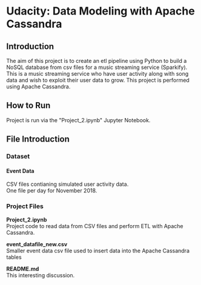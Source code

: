 # Udacity: Data Modeling with Apache Cassandra

## Introduction

The aim of this project is to create an etl pipeline using Python to build a NoSQL database from csv files for a music streaming service (Sparkify). This is a music streaming service who have user activity along with song data and wish to exploit their user data to grow. This project is performed using Apache Cassandra.

## How to Run

Project is run via the "Project_2.ipynb" Jupyter Notebook.

## File Introduction
### Dataset

#### Event Data
CSV files contianing simulated user activity data.  
One file per day for November 2018.

### Project Files
**Project_2.ipynb**  
Project code to read data from CSV files and perform ETL with Apache Cassandra.

**event_datafile_new.csv**  
Smaller event data csv file  used to insert data into the Apache Cassandra tables

**README.md**  
This interesting discussion.  

